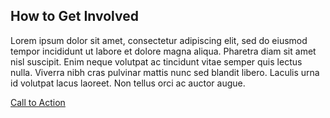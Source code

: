 <section class="campaign-involved-full">
 <div class="grid-container">
    <h2>How to Get Involved</h2>
    <p>Lorem ipsum dolor sit amet, consectetur adipiscing elit, sed do eiusmod tempor incididunt ut labore et dolore magna aliqua. Pharetra diam sit amet nisl suscipit. Enim neque volutpat ac tincidunt vitae semper quis lectus nulla. Viverra nibh cras pulvinar mattis nunc sed blandit libero. Laculis urna id volutpat lacus laoreet. Non tellus orci ac auctor augue. </p>
    <a href="#" class="usa-button">Call to Action</a>
 </div>
</section>